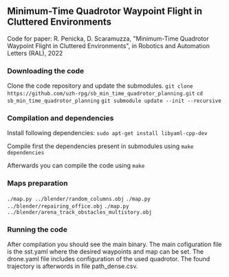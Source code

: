 ## Minimum-Time Quadrotor Waypoint Flight in Cluttered Environments

Code for paper: 
R. Penicka, D. Scaramuzza, "Minimum-Time Quadrotor Waypoint Flight in Cluttered Environments", in Robotics and Automation Letters (RAL), 2022

### Downloading the code
Clone the code repository and update the submodules.
`git clone https://github.com/uzh-rpg/sb_min_time_quadrotor_planning.git`
`cd sb_min_time_quadrotor_planning`
`git submodule update --init --recursive`

### Compilation and dependencies

Install following dependencies:
`sudo apt-get install libyaml-cpp-dev `

Compile first the dependencies present in submodules using
`make dependencies`

Afterwards you can compile the code using
`make`

### Maps preparation

`./map.py ../blender/random_columns.obj`
`./map.py ../blender/repairing_office.obj`
`./map.py ../blender/arena_track_obstacles_multistory.obj`

### Running the code

After compilation you should see the main binary. The main cofiguration file is the sst.yaml where the desired waypoints and map can be set. The drone.yaml file includes configuration of the used quadrotor. The found trajectory is afterwords in file path_dense.csv.